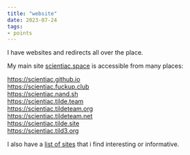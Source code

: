 ```yaml
---
title: "website"
date: 2023-07-24
tags:
- points
---
```


I have websites and redirects all over the place. 

My main site [scientiac.space](https://scientiac.space) is accessible from many places:

https://scientiac.github.io  
https://scientiac.fuckup.club  
https://scientiac.nand.sh  
https://scientiac.tilde.team  
https://scientiac.tildeteam.org  
https://scientiac.tildeteam.net  
https://scientiac.tilde.site  
https://scientiac.tild3.org  

I also have a [list of sites](nodes/list%20of%20sites.md) that i find interesting or informative.
